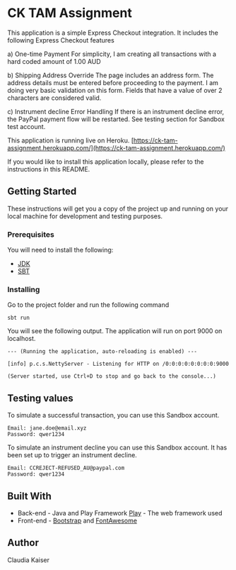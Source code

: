 # CK TAM Assignment

This application is a simple Express Checkout integration.
It includes the following Express Checkout features

a) One-time Payment
For simplicity, I am creating all transactions with a hard coded amount of 1.00 AUD

b) Shipping Address Override 
The page includes an address form. The address details must be entered before proceeding to the payment.
I am doing very basic validation on this form. Fields that have a value of over 2 characters are considered valid.

c) Instrument decline Error Handling 
If there is an instrument decline error, the PayPal payment flow will be restarted. See testing section for Sandbox test account.

This application is running live on Heroku.
[https://ck-tam-assignment.herokuapp.com/](https://ck-tam-assignment.herokuapp.com/)

If you would like to install this application locally, please refer to the instructions in this README.

## Getting Started

These instructions will get you a copy of the project up and running on your local machine for development and testing purposes. 

### Prerequisites

You will need to install the following:
* [JDK](https://docs.oracle.com/javase/8/docs/technotes/guides/install/install_overview.html)
* [SBT](http://www.scala-sbt.org/0.13/docs/Setup.html) 

### Installing

Go to the project folder and run the following command

```
sbt run
```

You will see the following output. The application will run on port 9000 on localhost.
```
--- (Running the application, auto-reloading is enabled) ---

[info] p.c.s.NettyServer - Listening for HTTP on /0:0:0:0:0:0:0:0:9000

(Server started, use Ctrl+D to stop and go back to the console...)
```

## Testing values

To simulate a successful transaction, you can use this Sandbox account.

```
Email: jane.doe@email.xyz
Password: qwer1234
```

To simulate an instrument decline you can use this Sandbox account. It has been set up to trigger an instrument decline.

```
Email: CCREJECT-REFUSED_AU@paypal.com
Password: qwer1234
```

## Built With

* Back-end - Java and Play Framework [Play](https://www.playframework.com/) - The web framework used
* Front-end - [Bootstrap](http://getbootstrap.com/) and [FontAwesome](http://fontawesome.io/)

## Author

Claudia Kaiser


